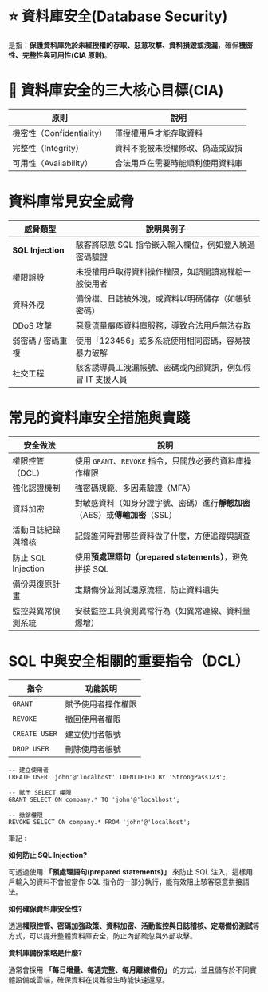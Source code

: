 # ⭐ 資料庫安全(Database Security)

是指：**保護資料庫免於未經授權的存取、惡意攻擊、資料損毀或洩漏**，確保**機密性、完整性與可用性(CIA 原則)**。

# 🔐 資料庫安全的三大核心目標(CIA)

| 原則                   | 說明               |
| -------------------- | ---------------- |
| 機密性（Confidentiality） | 僅授權用戶才能存取資料      |
| 完整性（Integrity）       | 資料不能被未授權修改、偽造或毀損 |
| 可用性（Availability）    | 合法用戶在需要時能順利使用資料庫 |

# 資料庫常見安全威脅

| 威脅類型                | 說明與例子                           |
| ------------------- | ------------------------------- |
| **SQL Injection** | 駭客將惡意 SQL 指令嵌入輸入欄位，例如登入繞過密碼驗證   |
| 權限誤設          | 未授權用戶取得資料操作權限，如誤開讀寫權給一般使用者      |
| 資料外洩             | 備份檔、日誌被外洩，或資料以明碼儲存（如帳號密碼）       |
| DDoS 攻擊          | 惡意流量癱瘓資料庫服務，導致合法用戶無法存取          |
| 弱密碼 / 密碼重複       | 使用「123456」或多系統使用相同密碼，容易被暴力破解    |
| 社交工程         | 駭客誘導員工洩漏帳號、密碼或內部資訊，例如假冒 IT 支援人員 |

# 常見的資料庫安全措施與實踐

| 安全做法                | 說明                                            |
| ------------------- | --------------------------------------------- |
| 權限控管（DCL）        | 使用 `GRANT`、`REVOKE` 指令，只開放必要的資料庫操作權限          |
| 強化認證機制           | 強密碼規範、多因素驗證（MFA）                              |
| 資料加密             | 對敏感資料（如身分證字號、密碼）進行**靜態加密**（AES）或**傳輸加密**（SSL） |
| 活動日誌紀錄與稽核        | 記錄誰何時對哪些資料做了什麼，方便追蹤與調查                        |
| 防止 SQL Injection | 使用**預處理語句（prepared statements）**，避免拼接 SQL     |
| 備份與復原計畫          | 定期備份並測試還原流程，防止資料遺失                            |
| 監控與異常偵測系統        | 安裝監控工具偵測異常行為（如異常連線、資料量爆增）                     |

# SQL 中與安全相關的重要指令（DCL）

| 指令            | 功能說明      |
| ------------- | --------- |
| `GRANT`       | 賦予使用者操作權限 |
| `REVOKE`      | 撤回使用者權限   |
| `CREATE USER` | 建立使用者帳號   |
| `DROP USER`   | 刪除使用者帳號   |

```
-- 建立使用者
CREATE USER 'john'@'localhost' IDENTIFIED BY 'StrongPass123';

-- 賦予 SELECT 權限
GRANT SELECT ON company.* TO 'john'@'localhost';

-- 撤銷權限
REVOKE SELECT ON company.* FROM 'john'@'localhost';
```

筆記 : 

**如何防止 SQL Injection?**

可透過使用 **「預處理語句(prepared statements)」** 來防止 SQL 注入，這樣用戶輸入的資料不會被當作 SQL 指令的一部分執行，能有效阻止駭客惡意拼接語法。

**如何確保資料庫安全性?**

透過**權限控管、密碼加強政策、資料加密、活動監控與日誌稽核、定期備份測試**等方式，可以提升整體資料庫安全，防止內部疏忽與外部攻擊。

**資料庫備份策略是什麼?**

通常會採用 **「每日增量、每週完整、每月離線備份」** 的方式，並且儲存於不同實體設備或雲端，確保資料在災難發生時能快速還原。

